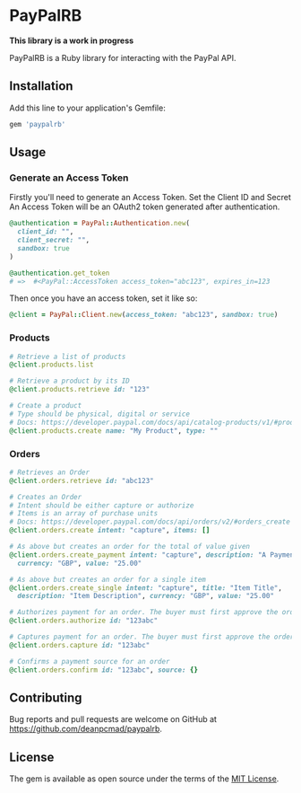 # PayPalRB

**This library is a work in progress**

PayPalRB is a Ruby library for interacting with the PayPal API.

## Installation

Add this line to your application's Gemfile:

```ruby
gem 'paypalrb'
```

## Usage

### Generate an Access Token

Firstly you'll need to generate an Access Token. Set the Client ID and Secret
An Access Token will be an OAuth2 token generated after authentication. 


```ruby
@authentication = PayPal::Authentication.new(
  client_id: "",
  client_secret: "",
  sandbox: true
)

@authentication.get_token
# =>  #<PayPal::AccessToken access_token="abc123", expires_in=123 
```

Then once you have an access token, set it like so:

```ruby
@client = PayPal::Client.new(access_token: "abc123", sandbox: true)
```

### Products

```ruby
# Retrieve a list of products
@client.products.list

# Retrieve a product by its ID
@client.products.retrieve id: "123"

# Create a product
# Type should be physical, digital or service
# Docs: https://developer.paypal.com/docs/api/catalog-products/v1/#products_create
@client.products.create name: "My Product", type: ""
```

### Orders

```ruby
# Retrieves an Order
@client.orders.retrieve id: "abc123"

# Creates an Order
# Intent should be either capture or authorize
# Items is an array of purchase units
# Docs: https://developer.paypal.com/docs/api/orders/v2/#orders_create
@client.orders.create intent: "capture", items: []

# As above but creates an order for the total of value given
@client.orders.create_payment intent: "capture", description: "A Payment",
  currency: "GBP", value: "25.00"

# As above but creates an order for a single item
@client.orders.create_single intent: "capture", title: "Item Title",
  description: "Item Description", currency: "GBP", value: "25.00"

# Authorizes payment for an order. The buyer must first approve the order.
@client.orders.authorize id: "123abc"

# Captures payment for an order. The buyer must first approve the order.
@client.orders.capture id: "123abc"

# Confirms a payment source for an order
@client.orders.confirm id: "123abc", source: {}
```

## Contributing

Bug reports and pull requests are welcome on GitHub at https://github.com/deanpcmad/paypalrb.

## License

The gem is available as open source under the terms of the [MIT License](https://opensource.org/licenses/MIT).
